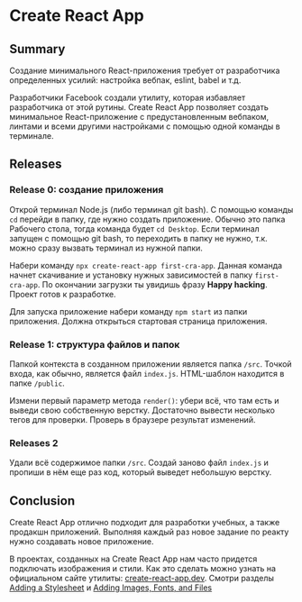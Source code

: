 # Create React App

## Summary 

Создание минимального React-приложения требует от разработчика определенных усилий: настройка вебпак, eslint, babel и т.д.

Разработчики Facebook создали утилиту, которая избавляет разработчика от этой рутины. Create React App позволяет создать минимальное React-приложение с предустановленным вебпаком, линтами и всеми другими настройками с помощью одной команды в терминале.

## Releases

### Release 0: создание приложения

Открой терминал Node.js (либо терминал git bash). С помощью команды `cd` перейди в папку, где нужно создать приложение. Обычно это папка Рабочего стола, тогда команда будет `cd Desktop`. Если терминал запущен с помощью git bash, то переходить в папку не нужно, т.к. можно сразу вызвать терминал из нужной папки.

Набери команду `npx create-react-app first-cra-app`. Данная команда начнет скачивание и установку нужных зависимостей в папку `first-cra-app`. По окончании загрузки ты увидишь фразу **Happy hacking**. Проект готов к разработке.

Для запуска приложение набери команду `npm start` из папки приложения. Должна открыться стартовая страница приложения.

### Release 1: структура файлов и папок

Папкой контекста в созданном приложении является папка `/src`. Точкой входа, как обычно, является файл `index.js`. HTML-шаблон находится в папке `/public`.

Измени первый параметр метода `render()`: убери всё, что там есть и выведи свою собственную верстку. Достаточно вывести несколько тегов для проверки. Проверь в браузере результат изменений.

### Releases 2

Удали всё содержимое папки `/src`. Создай заново файл `index.js` и пропиши в нём еще раз код, который выведет небольшую верстку.

## Conclusion

Create React App отлично подходит для разработки учебных, а также продакшн приложений. Выполняя каждый раз новое задание по реакту нужно создавать новое приложение.

В проектах, созданных на Create React App нам часто придется подключать изображения и стили. Как это сделать можно узнать на официальном сайте утилиты: [create-react-app.dev](https://create-react-app.dev/). Смотри разделы [Adding a Stylesheet](https://create-react-app.dev/docs/adding-a-stylesheet) и [Adding Images, Fonts, and Files](https://create-react-app.dev/docs/adding-images-fonts-and-files)

